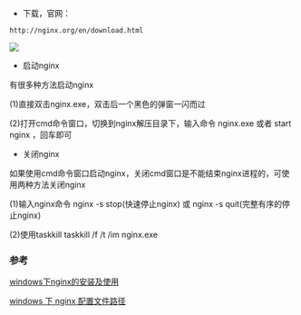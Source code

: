 - 下载，官网：

```
http://nginx.org/en/download.html
```

![](../图片/微信截图_20211129135801.png)

- 启动nginx

有很多种方法启动nginx

(1)直接双击nginx.exe，双击后一个黑色的弹窗一闪而过

(2)打开cmd命令窗口，切换到nginx解压目录下，输入命令 nginx.exe 或者 start nginx ，回车即可

- 关闭nginx

如果使用cmd命令窗口启动nginx，关闭cmd窗口是不能结束nginx进程的，可使用两种方法关闭nginx

(1)输入nginx命令  nginx -s stop(快速停止nginx)  或  nginx -s quit(完整有序的停止nginx)

(2)使用taskkill  taskkill /f /t /im nginx.exe

### 参考

[windows下nginx的安装及使用](https://www.cnblogs.com/jiangwangxiang/p/8481661.html)

[windows 下 nginx 配置文件路径](www.zhipin.com/web/geek/resume)